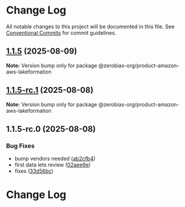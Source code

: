# Change Log

All notable changes to this project will be documented in this file.
See [Conventional Commits](https://conventionalcommits.org) for commit guidelines.

## [1.1.5](https://github.com/zerobias-org/product/compare/@zerobias-org/product-amazon-aws-lakeformation@1.1.5-rc.1...@zerobias-org/product-amazon-aws-lakeformation@1.1.5) (2025-08-09)

**Note:** Version bump only for package @zerobias-org/product-amazon-aws-lakeformation





## [1.1.5-rc.1](https://github.com/zerobias-org/product/compare/@zerobias-org/product-amazon-aws-lakeformation@1.1.5-rc.0...@zerobias-org/product-amazon-aws-lakeformation@1.1.5-rc.1) (2025-08-08)

**Note:** Version bump only for package @zerobias-org/product-amazon-aws-lakeformation





## 1.1.5-rc.0 (2025-08-08)


### Bug Fixes

* bump vendors needed ([ab2cfb4](https://github.com/zerobias-org/product/commit/ab2cfb4a9cf2e3008e08b068f98011fec096c932))
* first data lets review ([02aee6e](https://github.com/zerobias-org/product/commit/02aee6e8c4f11675de7c63a00f4c8254a67a4dd7))
* fixes ([33d56bc](https://github.com/zerobias-org/product/commit/33d56bcaedf3fa5e3939a33c0fb57eda53539d05))





# Change Log
